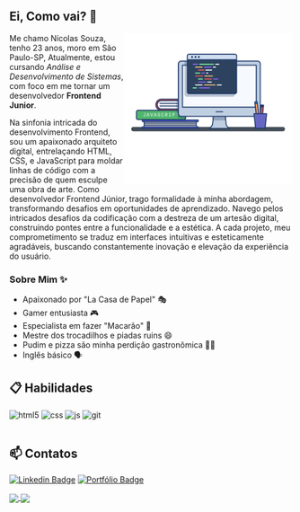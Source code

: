 ## Ei, Como vai? 👋

<img align="right" src="image.png" width="300"/> 

Me chamo Nícolas Souza, tenho 23 anos, moro em São Paulo-SP, Atualmente, estou cursando *Análise e Desenvolvimento de Sistemas*, com foco em me tornar um desenvolvedor **Frontend Junior**.

Na sinfonia intricada do desenvolvimento Frontend, sou um apaixonado arquiteto digital, entrelaçando HTML, CSS, e JavaScript para moldar linhas de código com a precisão de quem esculpe uma obra de arte. Como desenvolvedor Frontend Júnior, trago formalidade à minha abordagem, transformando desafios em oportunidades de aprendizado. Navego pelos intricados desafios da codificação com a destreza de um artesão digital, construindo pontes entre a funcionalidade e a estética. A cada projeto, meu comprometimento se traduz em interfaces intuitivas e esteticamente agradáveis, buscando constantemente inovação e elevação da experiência do usuário.

### Sobre Mim ✨

- Apaixonado por "La Casa de Papel" 🎭
- Gamer entusiasta 🎮
- Especialista em fazer "Macarão" 🌿
- Mestre dos trocadilhos e piadas ruins 😄
- Pudim e pizza são minha perdição gastronômica 🍮🍕
- Inglês básico 🗣️

## 📋 Habilidades

<div style="display: inline_block">
  <img align="center" alt="html5" src="https://img.shields.io/badge/HTML5-E34F26?style=for-the-badge&logo=html5&logoColor=white" />
  <img align="center" alt="css" src="https://img.shields.io/badge/CSS3-1572B6?style=for-the-badge&logo=css3&logoColor=white" />
  <img align="center" alt="js" src="https://img.shields.io/badge/JavaScript-F7DF1E?style=for-the-badge&logo=javascript&logoColor=black" />
  <img align="center" alt="git" src="https://img.shields.io/badge/git-%23F05033.svg?style=for-the-badge&logo=git&logoColor=white" />
</div><br/>

## 📫 Contatos

[![Linkedin Badge](https://img.shields.io/badge/Nícolas%20Souza-2D425E?style=flat&logo=Linkedin&logoColor=white&link=https://www.linkedin.com/in/nícolas-souza-6082542a7/)](https://www.linkedin.com/in/nícolas-souza-6082542a7/) 
[![Portfólio Badge](https://img.shields.io/badge/Portfólio-2D425E?style=flat&logo=nginx&logoColor=white&link=https://nickdev.netlify.app/)](https://nickdev.netlify.app/) 

<a href="https://github.com/nicksouzadev/github-readme-stats">
  <img height=150 align="center" src="https://github-readme-stats.vercel.app/api?username=nicksouzadev" />
</a>
<a href="https://github.com/nicksouzadev/convoychat">
  <img height=150 align="center" src="https://github-readme-stats.vercel.app/api/top-langs/?username=nicksouzadev&layout=donut&langs_count=8&card_width=270" />
</a>
